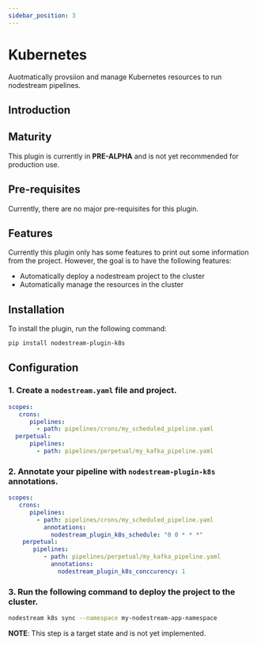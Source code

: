 ```yaml
---
sidebar_position: 3
---
```


# Kubernetes

Auotmatically provsiion and manage Kubernetes resources to run nodestream pipelines.

## Introduction

## Maturity

This plugin is currently in **PRE-ALPHA** and is not yet recommended for production use.

## Pre-requisites

Currently, there are no major pre-requisites for this plugin. 

## Features

Currently this plugin only has some features to print out some information from the project. 
However, the goal is to have the following features:

- Automatically deploy a nodestream project to the cluster
- Automatically manage the resources in the cluster

## Installation

To install the plugin, run the following command:

```bash
pip install nodestream-plugin-k8s
```

## Configuration

### 1. Create a `nodestream.yaml` file and project.

```yaml
scopes:
   crons: 
      pipelines:
        - path: pipelines/crons/my_scheduled_pipeline.yaml
  perpetual:
      pipelines:
        - path: pipelines/perpetual/my_kafka_pipeline.yaml
```


### 2. Annotate your pipeline with `nodestream-plugin-k8s` annotations.

```yaml
scopes:
   crons:
      pipelines:
        - path: pipelines/crons/my_scheduled_pipeline.yaml
          annotations:
            nodestream_plugin_k8s_schedule: "0 0 * * *"
    perpetual:
       pipelines:
          - path: pipelines/perpetual/my_kafka_pipeline.yaml
            annotations:
              nodestream_plugin_k8s_conccurency: 1
```

### 3. Run the following command to deploy the project to the cluster.

```bash
nodestream k8s sync --namespace my-nodestream-app-namespace 
```

**NOTE**: This step is a target state and is not yet implemented.
